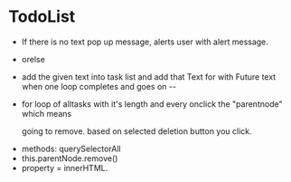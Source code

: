 # TodoList
- If there is no text pop up message, alerts user with alert message.

- orelse

- add the given text into task list and add that Text for with Future text when one loop completes and goes on --

- for loop of alltasks with it's length
 and every onclick the "parentnode" which means <div class> going to remove. based on selected deletion button you click.

* methods: querySelectorAll
* this.parentNode.remove()
* property = innerHTML.
